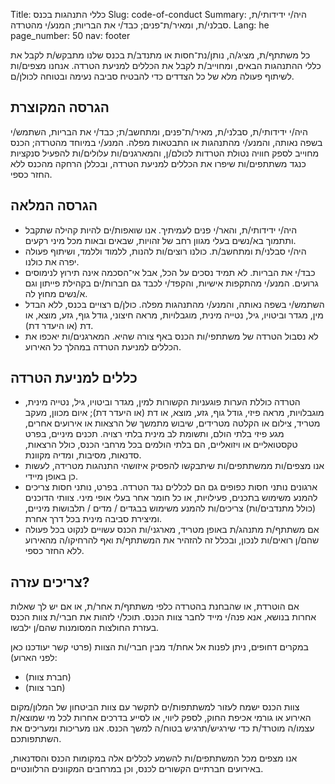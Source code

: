 Title: כללי התנהגות בכנס
Slug: code-of-conduct
Summary: היה/י ידידותי/ת, סבלני/ת, ומאיר/ת־פנים; כבד/י את הבריות; המנע/י מהטרדה.
Lang: he
page_number: 50
nav: footer


כל משתתף/ת, מציג/ה, נותן/נת־חסות או מתנדב/ת בכנס שלנו מתבקש/ת לקבל את
כללי ההתנהגות הבאים, ומחוייב/ת לקבל את הכללים למניעת הטרדה. אנחנו
מצפים/ות לשיתוף פעולה מלא של כל הצדדים כדי להבטיח סביבה נעימה ובטוחה
לכולן/ם.

הגרסה המקוצרת
-------------

היה/י ידידותי/ת, סבלני/ת, מאיר/ת־פנים, ומתחשב/ת; כבד/י את הבריות,
השתמש/י בשפה נאותה, והמנע/י מהתנהגות או התבטאות מפלה. המנע/י במיוחד
מהטרדה; הכנס מחוייב לספק חוויה נטולת הטרדות לכולם/ן, והמארגנים/ות
עלולים/ות להפעיל סנקציות כנגד משתתפים/ות שיפרו את הכללים למניעת הטרדה,
ובכללן הרחקה מהכנס ללא החזר כספי.

הגרסה המלאה
-----------

- היה/י ידידותי/ת, והאר/י פנים לעמיתיך. אנו שואפות/ים להיות קהילה
  שתקבל ותתמוך בא/נשים בעלי מגוון רחב של זהויות, שבאים ובאות מכל מיני
  רקעים.
- היה/י סבלני/ת ומתחשב/ת. כולנו רוצים/ות להנות, ללמוד וללמד, ושיתוף
  פעולה יפרה את כולנו.
- כבד/י את הבריות. לא תמיד נסכים על הכל, אבל אי־הסכמה אינה תירוץ
  לנימוסים גרועים. המנע/י מהתקפות אישיות, והקפד/י לכבד גם חברות/ים
  בקהילת פייתון וגם א/נשים מחוץ לה.
- השתמש/י בשפה נאותה, והמנע/י מהתנהגות מפלה. כולן/ם רצויים בכנס, ללא
  הבדל מין, מגדר וביטויו, גיל, נטייה מינית, מוגבלויות, מראה חיצוני,
  גודל גוף, גזע, מוצא, או דת (או היעדר דת).
- לא נסבול הטרדה של משתתפי/ות הכנס באף צורה שהיא. המארגנים/ות יאכפו את
  הכללים למניעת הטרדה במהלך כל האירוע.

כללים למניעת הטרדה
------------------


- הטרדה כוללת הערות פוגעניות הקשורות למין, מגדר וביטויו, גיל, נטייה
  מינית, מוגבלויות, מראה פיזי, גודל גוף, גזע, מוצא, או דת (או היעדר
  דת); איום מכוון, מעקב מטריד, צילום או הקלטה מטרידים, שיבוש מתמשך של
  הרצאות או אירועים אחרים, מגע פיזי בלתי הולם, ותשומת לב מינית בלתי
  רצויה. תכנים מיניים, בפרט טקסטואליים או ויזואליים, הם בלתי הולמים
  בכל מרחבי הכנס, כולל הרצאות, סדנאות, מסיבות, ומדיה מקוונת.
- אנו מצפים/ות ממשתתפים/ות שיתבקשו להפסיק איזושהי התנהגות מטרידה,
  לעשות כן באופן מיידי.
- ארגונים נותני חסות כפופים גם הם לכללים נגד הטרדה. בפרט, נותני חסות
  צריכים להמנע משימוש בתכנים, פעילויות, או כל חומר אחר בעלי אופי
  מיני. צוותי הדוכנים (כולל מתנדבים/ות) צריכים/ות להמנע משימוש בבגדים
  / מדים / תלבושות מיניים, ומיצירת סביבה מינית בכל דרך אחרת.
- אם משתתף/ת מתנהג/ת באופן מטריד, מארגני/ות הכנס עשויים לנקוט בכל
  פעולה שהם/ן רואים/ות לנכון, ובכלל זה להזהיר את המשתתף/ת ואף
  להרחיקו/ה מהאירוע ללא החזר כספי.

צריכים עזרה?
-----------

אם הוטרדת, או שהבחנת בהטרדה כלפי משתתף/ת אחר/ת, או אם יש לך שאלות
אחרות בנושא, אנא פנה/י מייד לחבר צוות הכנס. תוכל/י לזהות את חברי/ת
צוות הכנס בעזרת החולצות המסומנות שהם/ן ילבשו.

במקרים דחופים, ניתן לפנות אל אחת/ד מבין חברי/ות הצוות (פרטי קשר
יעודכנו כאן לפני הארוע):

- (חברת צוות)
- (חבר צוות)

צוות הכנס ישמח לעזור למשתתפות/ים לתקשר עם צוות הביטחון של המלון/מקום
האירוע או גורמי אכיפת החוק, לספק ליווי, או לסייע בדרכים אחרות לכל מי
שמוצא/ת עצמו/ה מוטרד/ת כדי שירגיש/תרגיש בטוח/ה למשך הכנס. אנו מעריכות
ומעריכים את השתתפותכם.

אנו מצפים מכל המשתתפים/ות להשמע לכללים אלה במקומות הכנס והסדנאות,
באירועים חברתיים הקשורים לכנס, וכן במרחבים המקוונים הרלוונטיים.
